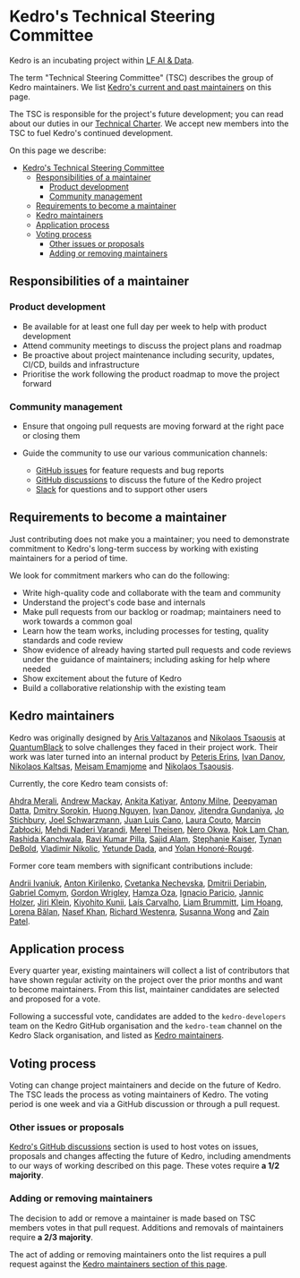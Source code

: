# Kedro's Technical Steering Committee

Kedro is an incubating project within [LF AI & Data](https://lfaidata.foundation/).

The term "Technical Steering Committee" (TSC) describes the group of Kedro maintainers. We list [Kedro's current and past maintainers](#kedro-maintainers) on this page.

The TSC is responsible for the project's future development; you can read about our duties in our [Technical Charter](https://github.com/kedro-org/kedro/blob/main/kedro_technical_charter.pdf). We accept new members into the TSC to fuel Kedro's continued development.

On this page we describe:

- [Kedro's Technical Steering Committee](#kedros-technical-steering-committee)
  - [Responsibilities of a maintainer](#responsibilities-of-a-maintainer)
    - [Product development](#product-development)
    - [Community management](#community-management)
  - [Requirements to become a maintainer](#requirements-to-become-a-maintainer)
  - [Kedro maintainers](#kedro-maintainers)
  - [Application process](#application-process)
  - [Voting process](#voting-process)
    - [Other issues or proposals](#other-issues-or-proposals)
    - [Adding or removing maintainers](#adding-or-removing-maintainers)

## Responsibilities of a maintainer

### Product development

 - Be available for at least one full day per week to help with product development
 - Attend community meetings to discuss the project plans and roadmap
 - Be proactive about project maintenance including security, updates, CI/CD, builds and infrastructure
 - Prioritise the work following the product roadmap to move the project forward

### Community management

- Ensure that ongoing pull requests are moving forward at the right pace or closing them
- Guide the community to use our various communication channels:

  - [GitHub issues](https://github.com/kedro-org/kedro/issues) for feature requests and bug reports
  - [GitHub discussions](https://github.com/kedro-org/kedro/discussions) to discuss the future of the Kedro project
  - [Slack](https://slack.kedro.org) for questions and to support other users

## Requirements to become a maintainer

Just contributing does not make you a maintainer; you need to demonstrate commitment to Kedro's long-term success by
working with existing maintainers for a period of time.

We look for commitment markers who can do the following:

- Write high-quality code and collaborate with the team and community
- Understand the project's code base and internals
- Make pull requests from our backlog or roadmap; maintainers need to work towards a common goal
- Learn how the team works, including processes for testing, quality standards and code review
- Show evidence of already having started pull requests and code reviews under the guidance of maintainers; including asking
  for help where needed
- Show excitement about the future of Kedro
- Build a collaborative relationship with the existing team

## Kedro maintainers

<!-- DO NOT EDIT THIS AND MERGE A PR WITHOUT A VOTE TO SIGN OFF ANY CHANGES -->

Kedro was originally designed by [Aris Valtazanos](https://github.com/arisvqb) and [Nikolaos Tsaousis](https://github.com/tsanikgr) at [QuantumBlack](https://www.mckinsey.com/capabilities/quantumblack) to solve challenges they faced in their project work. Their work was later turned into an internal product by [Peteris Erins](https://github.com/Pet3ris), [Ivan Danov](https://github.com/idanov), [Nikolaos Kaltsas](https://github.com/nikos-kal), [Meisam Emamjome](https://github.com/misamae) and [Nikolaos Tsaousis](https://github.com/tsanikgr).


Currently, the core Kedro team consists of:

[Ahdra Merali](https://github.com/AhdraMeraliQB),
[Andrew Mackay](https://github.com/Mackay031),
[Ankita Katiyar](https://github.com/ankatiyar),
[Antony Milne](https://github.com/antonymilne),
[Deepyaman Datta](https://github.com/deepyaman),
[Dmitry Sorokin](https://github.com/DimedS),
[Huong Nguyen](https://github.com/Huongg),
[Ivan Danov](https://github.com/idanov),
[Jitendra Gundaniya](https://github.com/jitu5),
[Jo Stichbury](https://github.com/stichbury),
[Joel Schwarzmann](https://github.com/datajoely),
[Juan Luis Cano](https://github.com/astrojuanlu),
[Laura Couto](https://github.com/lrcouto),
[Marcin Zabłocki](https://github.com/marrrcin),
[Mehdi Naderi Varandi](https://github.com/MehdiNV),
[Merel Theisen](https://github.com/merelcht),
[Nero Okwa](https://github.com/NeroOkwa),
[Nok Lam Chan](https://github.com/noklam),
[Rashida Kanchwala](https://github.com/rashidakanchwala),
[Ravi Kumar Pilla](https://github.com/ravi-kumar-pilla),
[Sajid Alam](https://github.com/SajidAlamQB),
[Stephanie Kaiser](https://github.com/stephkaiser),
[Tynan DeBold](https://github.com/tynandebold),
[Vladimir Nikolic](https://github.com/vladimir-mck),
[Yetunde Dada](https://github.com/yetudada), and
[Yolan Honoré-Rougé](https://github.com/Galileo-Galilei).


Former core team members with significant contributions include:

[Andrii Ivaniuk](https://github.com/andrii-ivaniuk),
[Anton Kirilenko](https://github.com/Flid),
[Cvetanka Nechevska](https://github.com/cvetankanechevska),
[Dmitrii Deriabin](https://github.com/dmder),
[Gabriel Comym](https://github.com/comym),
[Gordon Wrigley](https://github.com/tolomea),
[Hamza Oza](https://github.com/hamzaoza),
[Ignacio Paricio](https://github.com/ignacioparicio),
[Jannic Holzer](https://github.com/jmholzer),
[Jiri Klein](https://github.com/jiriklein),
[Kiyohito Kunii](https://github.com/921kiyo),
[Laís Carvalho](https://github.com/laisbsc),
[Liam Brummitt](https://github.com/bru5),
[Lim Hoang](https://github.com/limdauto),
[Lorena Bălan](https://github.com/lorenabalan),
[Nasef Khan](https://github.com/nakhan98),
[Richard Westenra](https://github.com/richardwestenra),
[Susanna Wong](https://github.com/studioswong) and
[Zain Patel](https://github.com/mzjp2).


## Application process

Every quarter year, existing maintainers will collect a list of contributors that have shown regular activity on the project over the prior months and want to become maintainers. From this list, maintainer candidates are selected and proposed for a vote.

Following a successful vote, candidates are added to the `kedro-developers` team on the Kedro GitHub organisation
and the `kedro-team` channel on the Kedro Slack organisation, and listed as [Kedro maintainers](#kedro-maintainers).

## Voting process

Voting can change project maintainers and decide on the future of Kedro. The TSC leads the process as voting maintainers of Kedro. The voting period is one week and via a GitHub discussion or through a pull request.

### Other issues or proposals

[Kedro's GitHub discussions](https://github.com/kedro-org/kedro/discussions) section is used to host votes on issues, proposals and changes affecting the future of Kedro, including amendments to our ways of working described on this page. These votes require **a 1/2 majority**.

### Adding or removing maintainers

The decision to add or remove a maintainer is made based on TSC members votes in that pull request. Additions and removals of maintainers require **a 2/3 majority**.

The act of adding or removing maintainers onto the list requires a pull request against the [Kedro maintainers section of this page](#kedro-maintainers).
